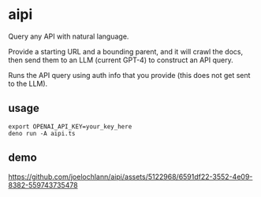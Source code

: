 # aipi

Query any API with natural language.

Provide a starting URL and a bounding parent, and it will crawl the docs, then send them to an LLM (current GPT-4) to construct an API query.

Runs the API query using auth info that you provide (this does not get sent to the LLM).

## usage
```
export OPENAI_API_KEY=your_key_here
deno run -A aipi.ts
```
## demo
https://github.com/joelochlann/aipi/assets/5122968/6591df22-3552-4e09-8382-559743735478

